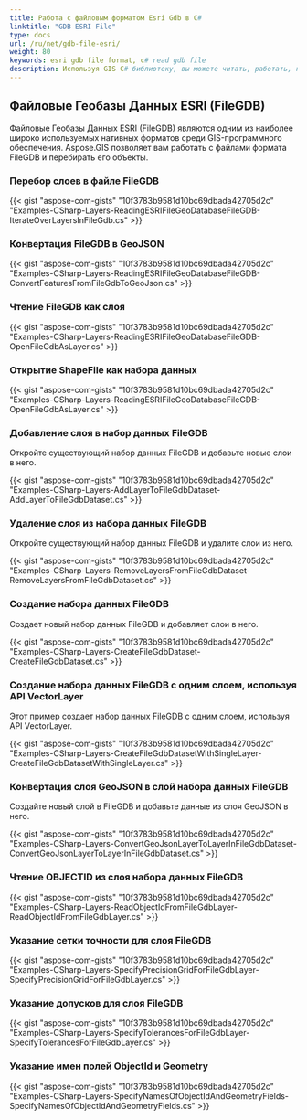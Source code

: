 ```yaml
---
title: Работа с файловым форматом Esri Gdb в C#
linktitle: "GDB ESRI File"
type: docs
url: /ru/net/gdb-file-esri/
weight: 80
keywords: esri gdb file format, c# read gdb file
description: Используя GIS C# библиотеку, вы можете читать, работать, конвертировать или манипулировать файлами GeoDatabases FileGDB формата ESRI.
---
```


## **Файловые Геобазы Данных ESRI (FileGDB)**
Файловые Геобазы Данных ESRI (FileGDB) являются одним из наиболее широко используемых нативных форматов среди GIS-программного обеспечения. Aspose.GIS позволяет вам работать с файлами формата FileGDB и перебирать его объекты.

### **Перебор слоев в файле FileGDB**
{{< gist "aspose-com-gists" "10f3783b9581d10bc69dbada42705d2c" "Examples-CSharp-Layers-ReadingESRIFileGeoDatabaseFileGDB-IterateOverLayersInFileGdb.cs" >}}

### **Конвертация FileGDB в GeoJSON**
{{< gist "aspose-com-gists" "10f3783b9581d10bc69dbada42705d2c" "Examples-CSharp-Layers-ReadingESRIFileGeoDatabaseFileGDB-ConvertFeaturesFromFileGdbToGeoJson.cs" >}}

### **Чтение FileGDB как слоя**
{{< gist "aspose-com-gists" "10f3783b9581d10bc69dbada42705d2c" "Examples-CSharp-Layers-ReadingESRIFileGeoDatabaseFileGDB-OpenFileGdbAsLayer.cs" >}}

### **Открытие ShapeFile как набора данных**
{{< gist "aspose-com-gists" "10f3783b9581d10bc69dbada42705d2c" "Examples-CSharp-Layers-ReadingESRIFileGeoDatabaseFileGDB-OpenFileGdbAsLayer.cs" >}}

### **Добавление слоя в набор данных FileGDB**
Откройте существующий набор данных FileGDB и добавьте новые слои в него.

{{< gist "aspose-com-gists" "10f3783b9581d10bc69dbada42705d2c" "Examples-CSharp-Layers-AddLayerToFileGdbDataset-AddLayerToFileGdbDataset.cs" >}}

### **Удаление слоя из набора данных FileGDB**
Откройте существующий набор данных FileGDB и удалите слои из него.

{{< gist "aspose-com-gists" "10f3783b9581d10bc69dbada42705d2c" "Examples-CSharp-Layers-RemoveLayersFromFileGdbDataset-RemoveLayersFromFileGdbDataset.cs" >}}

### **Создание набора данных FileGDB**
Создает новый набор данных FileGDB и добавляет слои в него.

{{< gist "aspose-com-gists" "10f3783b9581d10bc69dbada42705d2c" "Examples-CSharp-Layers-CreateFileGdbDataset-CreateFileGdbDataset.cs" >}}

### **Создание набора данных FileGDB с одним слоем, используя API VectorLayer**
Этот пример создает набор данных FileGDB с одним слоем, используя API VectorLayer.

{{< gist "aspose-com-gists" "10f3783b9581d10bc69dbada42705d2c" "Examples-CSharp-Layers-CreateFileGdbDatasetWithSingleLayer-CreateFileGdbDatasetWithSingleLayer.cs" >}}

### **Конвертация слоя GeoJSON в слой набора данных FileGDB**
Создайте новый слой в FileGDB и добавьте данные из слоя GeoJSON в него.

{{< gist "aspose-com-gists" "10f3783b9581d10bc69dbada42705d2c" "Examples-CSharp-Layers-ConvertGeoJsonLayerToLayerInFileGdbDataset-ConvertGeoJsonLayerToLayerInFileGdbDataset.cs" >}}

### **Чтение OBJECTID из слоя набора данных FileGDB**
{{< gist "aspose-com-gists" "10f3783b9581d10bc69dbada42705d2c" "Examples-CSharp-Layers-ReadObjectIdFromFileGdbLayer-ReadObjectIdFromFileGdbLayer.cs" >}}

### **Указание сетки точности для слоя FileGDB**
{{< gist "aspose-com-gists" "10f3783b9581d10bc69dbada42705d2c" "Examples-CSharp-Layers-SpecifyPrecisionGridForFileGdbLayer-SpecifyPrecisionGridForFileGdbLayer.cs" >}}

### **Указание допусков для слоя FileGDB**
{{< gist "aspose-com-gists" "10f3783b9581d10bc69dbada42705d2c" "Examples-CSharp-Layers-SpecifyTolerancesForFileGdbLayer-SpecifyTolerancesForFileGdbLayer.cs" >}}

### **Указание имен полей ObjectId и Geometry**
{{< gist "aspose-com-gists" "10f3783b9581d10bc69dbada42705d2c" "Examples-CSharp-Layers-SpecifyNamesOfObjectIdAndGeometryFields-SpecifyNamesOfObjectIdAndGeometryFields.cs" >}}
